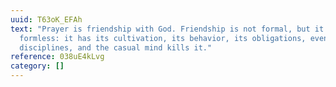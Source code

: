 ```yaml
---
uuid: T63oK_EFAh
text: "Prayer is friendship with God. Friendship is not formal, but it is not
  formless: it has its cultivation, its behavior, its obligations, even its
  disciplines, and the casual mind kills it."
reference: 038uE4kLvg
category: []
---
```

